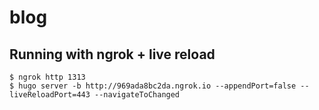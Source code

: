 # blog


## Running with ngrok + live reload

```
$ ngrok http 1313
$ hugo server -b http://969ada8bc2da.ngrok.io --appendPort=false --liveReloadPort=443 --navigateToChanged
```

